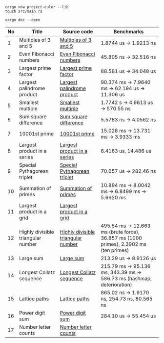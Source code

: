 ```
cargo new project-euler --lib
touch src/main.rs
```

```
cargo doc --open
```

| No | Title                      | Source code                             | Benchmarks |
|----|----------------------------|-----------------------------------------|------------|
| 1  | Multiples of 3 and 5       | [Multiples of 3 and 5](src/m1.rs)       | 1.8744 us -> 1.9213 ns |
| 2  | Even Fibonacci numbers     | [Even Fibonacci numbers](src/m2.rs)     | 45.805 ns -> 32.516 ns |
| 3  | Largest prime factor       | [Largest prime factor](src/m3.rs)       | 88.581 us -> 34.048 us |
| 4  | Largest palindrome product | [Largest palindrome product](src/m4.rs) | 90.374 ms -> 7.9640 ms -> 62.194 us -> 11.306 us |
| 5  | Smallest multiple          | [Smallest multiple](src/m5.rs)          | 1.7742 s -> 4.6613 us -> 570.55 ns |
| 6 | Sum square difference | [Sum square difference](src/m6.rs) | 5.5783 ns -> 4.0562 ns |
| 7 | 10001st prime         | [10001st prime](src/m7.rs)         | 15.028 ms -> 13.731 ms -> 3.9333 ms |
| 8 | Largest product in a series         | [Largest product in a series](src/m8.rs)         | 6.4163 us, 14.486 us |
| 9 | Special Pythagorean triplet         | [Special Pythagorean triplet](src/m9.rs)         | 70.057 us -> 282.46 ns |
| 10 | Summation of primes         | [Summation of primes](src/m10.rs)         | 10.894 ms -> 8.0042 ms -> 6.8499 ms -> 5.6620 ms |
| 11 | Largest product in a grid         | [Largest product in a grid](src/m11.rs)         | |
| 12 | Highly divisible triangular number         | [Highly divisible triangular number](src/m12.rs)         | 495.54 ms -> 12.663 ms (brute force), 36.857 ms (1000 primes), 2.3902 ms (ten primes) |
| 13 | Large sum         | [Large sum](src/m13.rs)         | 213.29 us -> 8.9126 us  |
| 14 | Longest Collatz sequence         | [Longest Collatz sequence](src/m14.rs)         | 215.79 ms -> 95.136 ms, 343.39 ms -> 586.73 ms (hashmap, deterioration) |
| 15 | Lattice paths         | [Lattice paths](src/m15.rs)         | 865.02 ns -> 1.9170 ns, 254.73 ns, 80.565 ns |
| 16 | Power digit sum         | [Power digit sum](src/m16.rs)         | 284.10 us -> 55.454 us |
| 17 | Number letter counts         | [Number letter counts](src/m17.rs)         |  |
